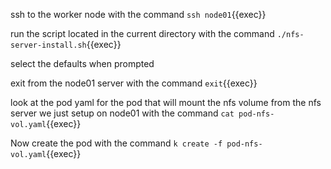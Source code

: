 ssh to the worker node with the command `ssh node01`{{exec}}

run the script located in the current directory with the command `./nfs-server-install.sh`{{exec}}

select the defaults when prompted

exit from the node01 server with the command `exit`{{exec}}

look at the pod yaml for the pod that will mount the nfs volume from the nfs server we just setup on node01 with the command `cat pod-nfs-vol.yaml`{{exec}}

Now create the pod with the command `k create -f pod-nfs-vol.yaml`{{exec}}
